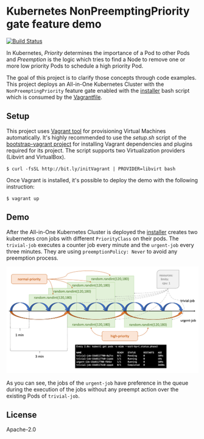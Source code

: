 # Kubernetes NonPreemptingPriority gate feature demo
[![Build Status](https://travis-ci.org/electrocucaracha/k8s-NonPreemptingPriority-demo.png)](https://travis-ci.org/electrocucaracha/k8s-NonPreemptingPriority-demo)

In Kubernetes, _Priority_ determines the importance of a Pod to other
Pods and _Preemption_ is the logic which tries to find a Node to
remove one or more low priority Pods to schedule a high priority Pod.

The goal of this project is to clarify those concepts through code
examples. This project deploys an All-in-One Kubernetes Cluster with
the `NonPreemptingPriority` feature gate enabled with the
[installer](installer.sh) bash script which is consumed by the
[Vagrantfile](Vagrantfile).

## Setup

This project uses [Vagrant tool][2] for provisioning Virtual Machines
automatically. It's highly recommended to use the  *setup.sh* script
of the [bootstrap-vagrant project][3] for installing Vagrant
dependencies and plugins required for its project. The script
supports two Virtualization providers (Libvirt and VirtualBox).

    $ curl -fsSL http://bit.ly/initVagrant | PROVIDER=libvirt bash

Once Vagrant is installed, it's possible to deploy the demo with the
following instruction:

    $ vagrant up

## Demo

After the All-in-One Kubernetes Cluster is deployed the
[installer](installer.sh) creates two kubernetes cron jobs with
different `PriorityClass` on their pods. The `trivial-job`
executes a counter job every minute and the `urgent-job` every three
minutes. They are using `preemptionPolicy: Never` to avoid any
preemption process.

![Demo screenshot](docs/src/img/watch_jobs.png )

As you can see, the jobs of the `urgent-job` have preference in the 
queue during the execution of the jobs without any preempt action over
the existing Pods of `trivial-job`.

## License

Apache-2.0

[1]: https://github.com/kubernetes-sigs/kubespray
[2]: https://www.vagrantup.com/
[3]: https://github.com/electrocucaracha/bootstrap-vagrant
